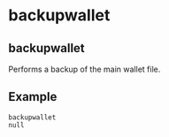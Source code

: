 # backupwallet

## backupwallet

Performs a backup of the main wallet file.

## Example

```text
backupwallet
null
```

